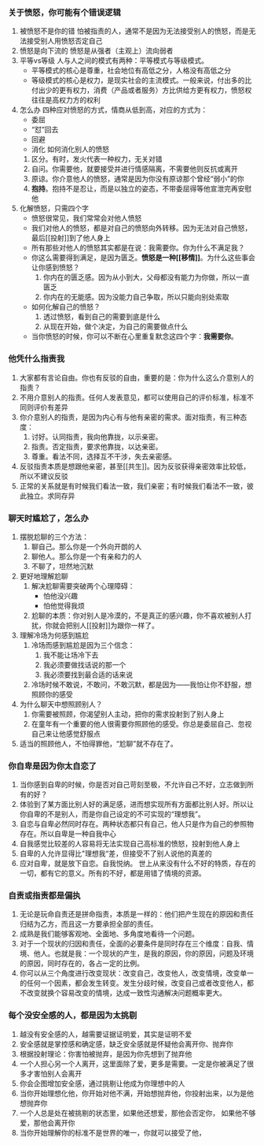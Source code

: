 ### 关于愤怒，你可能有个错误逻辑
1. 被愤怒不是你的错
	怕被指责的人，通常不是因为无法接受别人的愤怒，而是无法接受别人用愤怒否定自己
2. 愤怒是向下流的
	愤怒是从强者（主观上）流向弱者
3. 平等vs等级
	人与人之间的模式有两种：平等模式与等级模式。
	- 平等模式的核心是尊重，社会地位有高低之分，人格没有高低之分
	- 等级模式的核心是权力，是现实社会的主流模式。一般来说，付出多的比付出少的更有权力，消费（产品或者服务）方比供给方更有权力，愤怒权往往是高权力方的权利
4. 怎么办
	四种应对愤怒的方式，情商从低到高，对应的方式为：
	- 委屈
	- “怼”回去
	- 回避
	- 消化
	如何消化别人的愤怒
	1. 区分。有时，发火代表一种权力，无关对错
	2. 自问。你需要他，就要接受并进行情感隔离，不需要他则反抗或离开
	3. 原谅。你介意他人的愤怒，通常是因为你没有原谅那个曾经“弱小”的你
	4. **抱持**。抱持不是忍让，而是以独立的姿态，不带委屈得等他宣泄完再安慰他
5. 化解愤怒，只需四个字
	- 愤怒很常见，我们常常会对他人愤怒
	- 我们对他人的愤怒，都是对自己的愤怒向外转移。因为无法对自己愤怒，最后[[投射]]到了他人身上
	- 所有那些对他人的愤怒其实都是在说：我需要你。你为什么不满足我？
	- 你这么需要得到满足，是因为匮乏。**愤怒是一种[[移情]]**。为什么这些事会让你感到愤怒？
		1. 你内在的匮乏感。因为从小到大，父母都没有能力为你做，所以一直匮乏
		2. 你内在的无能感。因为没能力自己争取，所以只能向别处索取
	- 如何化解自己的愤怒？
		1. 透过愤怒，看到自己的需要到底是什么
		2. 从现在开始，做个决定，为自己的需要做点什么
	- 当你愤怒的时候，你可以不断在心里重复默念这四个字：**我需要你**。


### 他凭什么指责我
1. 大家都有言论自由。你也有反驳的自由，重要的是：你为什么这么介意别人的指责？
2. 不用介意别人的指责。任何人发表意见，都可以使用自己的评价标准，标准不同则评价有差异
3. 你介意别人的指责，是因为内心有与他有亲密的需求。面对指责，有三种态度：
	1. 讨好。认同指责，我向他靠拢，以示亲密。
	2. 指责。否定指责，要求他靠拢，以达亲密。
	3. 尊重。看法不同，选择互不干涉，失去亲密感。
4. 反驳指责本质是想跟他亲密，甚至[[共生]]。因为反驳获得亲密效率比较低，所以不建议反驳
5. 正常的关系就是有时候我们看法一致，我们亲密；有时候我们看法不一致，彼此独立。求同存异
### 聊天时尴尬了，怎么办
1. 摆脱尬聊的三个方法：
	1. 聊自己。那么你是一个外向开朗的人
	2. 聊他人。那么你是一个有亲和力的人
	3. 不聊了，坦然地沉默
2. 更好地理解尬聊
	1. 解决尬聊需要突破两个心理障碍：
		- 怕他没兴趣
		- 怕他觉得我烦
	2. 尬聊的本质：你对别人是冷漠的，不是真正的感兴趣，你不喜欢被别人打扰，你就会把别人[[投射]]为跟你一样了。
3.  理解冷场为何感到尴尬
	1. 冷场而感到尴尬是因为三个信念：
		1. 我不能让场冷下去
		2. 我必须要做找话说的那一个
		3. 我必须要找到最合适的话来说
	2. 冷场时候不敢说，不敢问，不敢沉默，都是因为——我怕让你不舒服，想照顾你的感受
4. 为什么聊天中想照顾别人？
	1. 你需要被照顾，你渴望别人主动，把你的需求投射到了别人身上
	2. 在童年有一个重要的他人很需要你照顾他的感受。你总是委屈自己、忽视自己来让他感觉舒服点
5. 适当的照顾他人，不怕得罪他，“尬聊”就不存在了。
### 你自卑是因为你太自恋了
1. 当你感到自卑的时候，你是否对自己苛刻至极，不允许自己不好，立志做到所有的好？
2. 体验到了某方面比别人好的满足感，进而想实现所有方面都比别人好。所以让你自卑的不是别人，而是你自己设定的不可实现的“理想我”。
3. 自恋与自卑必然同时存在。两种状态都只有自己，他人只是作为自己的参照物存在。所以自卑是一种自我中心
4. 自我感觉比较差的人容易将无法实现自己高标准的愤怒，投射到他人身上
5. 自卑的人允许显得比"理想我“差，但接受不了别人说他的真差的
6. 应对自卑，就是放下自恋。自我悦纳。
世上从来没有什么不好的特质，存在的一切，都有它的意义。所有的不好，都是用错了情境的资源。

### 自责或指责都是偏执
1. 无论是玩命自责还是拼命指责，本质是一样的：他们把产生现在的原因和责任归结为乙方，而且这一方要承担全部的责任。
2. 成熟是我们能够客观地、全面地、多角度地看待一个问题。
3. 对于一个现状的归因和责任，全面的必要条件是同时存在三个维度：自我、情境、他人。也就是我：一个现状的产生，是我的原因，你的原因，问题及环境的原因，同时存在的，各占一定的比例。
4. 你可以从三个角度进行改变现状：改变自己，改变他人，改变情境，改变单一的任何一个因素，都会发生转变。发生分歧时候，改变自己或者改变他人，都不改变就换个容易改变的情境，达成一致性沟通解决问题概率更大。

### 每个没安全感的人，都是因为太挑剔
1. 越没有安全感的人，越需要证据证明爱，其实是证明不爱
1. 安全感就是掌控感和确定感，缺乏安全感就是怀疑他会离开你、抛弃你
2. 根据投射理论：你害怕被抛弃，是因为你先想到了抛弃他
3. 一个人担心另一个人离开，这里面除了爱，更多是需要。一定是你被满足了很多才害怕别人会离开
4. 你会企图增加安全感，通过挑剔让他成为你理想中的人
5. 当你开始理想化他，你开始对他不满，开始想抛弃他，你投射出来，以为是他想抛弃你
6. 一个人总是处在被挑剔的状态里，如果他还想爱，那他会否定你， 如果他不够爱，那他会离开你
7. 当你开始理解你的标准不是世界的唯一，你就可以接受了他，